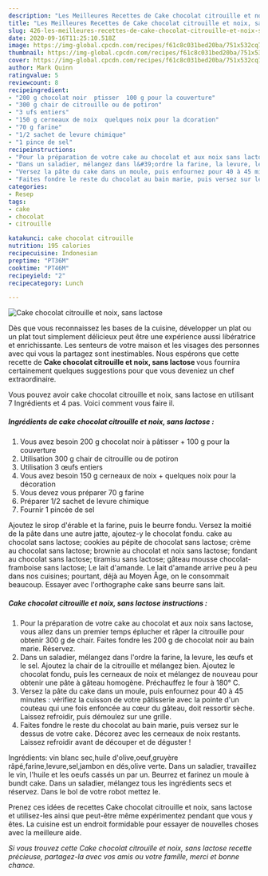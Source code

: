 ```yaml
---
description: "Les Meilleures Recettes de Cake chocolat citrouille et noix, sans lactose"
title: "Les Meilleures Recettes de Cake chocolat citrouille et noix, sans lactose"
slug: 426-les-meilleures-recettes-de-cake-chocolat-citrouille-et-noix-sans-lactose
date: 2020-09-16T11:25:10.518Z
image: https://img-global.cpcdn.com/recipes/f61c8c031bed20ba/751x532cq70/cake-chocolat-citrouille-et-noix-sans-lactose-photo-principale-de-la-recette.jpg
thumbnail: https://img-global.cpcdn.com/recipes/f61c8c031bed20ba/751x532cq70/cake-chocolat-citrouille-et-noix-sans-lactose-photo-principale-de-la-recette.jpg
cover: https://img-global.cpcdn.com/recipes/f61c8c031bed20ba/751x532cq70/cake-chocolat-citrouille-et-noix-sans-lactose-photo-principale-de-la-recette.jpg
author: Mark Quinn
ratingvalue: 5
reviewcount: 8
recipeingredient:
- "200 g chocolat noir  ptisser  100 g pour la couverture"
- "300 g chair de citrouille ou de potiron"
- "3 ufs entiers"
- "150 g cerneaux de noix  quelques noix pour la dcoration"
- "70 g farine"
- "1/2 sachet de levure chimique"
- "1 pince de sel"
recipeinstructions:
- "Pour la préparation de votre cake au chocolat et aux noix sans lactose, vous allez dans un premier temps éplucher et râper la citrouille pour obtenir 300 g de chair. Faites fondre les 200 g de chocolat noir au bain marie. Réservez."
- "Dans un saladier, mélangez dans l&#39;ordre la farine, la levure, les œufs et le sel. Ajoutez la chair de la citrouille et mélangez bien. Ajoutez le chocolat fondu, puis les cerneaux de noix et mélangez de nouveau pour obtenir une pâte à gâteau homogène. Préchauffez le four à 180° C."
- "Versez la pâte du cake dans un moule, puis enfournez pour 40 à 45 minutes : vérifiez la cuisson de votre pâtisserie avec la pointe d&#39;un couteau qui une fois enfoncée au cœur du gâteau, doit ressortir sèche. Laissez refroidir, puis démoulez sur une grille."
- "Faites fondre le reste du chocolat au bain marie, puis versez sur le dessus de votre cake. Décorez avec les cerneaux de noix restants. Laissez refroidir avant de découper et de déguster !"
categories:
- Resep
tags:
- cake
- chocolat
- citrouille

katakunci: cake chocolat citrouille 
nutrition: 195 calories
recipecuisine: Indonesian
preptime: "PT36M"
cooktime: "PT46M"
recipeyield: "2"
recipecategory: Lunch

---
```



![Cake chocolat citrouille et noix, sans lactose](https://img-global.cpcdn.com/recipes/f61c8c031bed20ba/751x532cq70/cake-chocolat-citrouille-et-noix-sans-lactose-photo-principale-de-la-recette.jpg)

Dès que vous reconnaissez les bases de la cuisine, développer un plat ou un plat tout simplement délicieux peut être une expérience aussi libératrice et enrichissante. Les senteurs de votre maison et les visages des personnes avec qui vous la partagez sont inestimables. Nous espérons que cette recette de <strong> Cake chocolat citrouille et noix, sans lactose </strong> vous fournira certainement quelques suggestions pour que vous deveniez un chef extraordinaire.

<!--inarticleads1-->

Vous pouvez avoir cake chocolat citrouille et noix, sans lactose en utilisant 7 Ingrédients et 4 pas. Voici comment vous faire il.

##### Ingrédients de cake chocolat citrouille et noix, sans lactose :

1. Vous avez besoin 200 g chocolat noir à pâtisser + 100 g pour la couverture
1. Utilisation 300 g chair de citrouille ou de potiron
1. Utilisation 3 œufs entiers
1. Vous avez besoin 150 g cerneaux de noix + quelques noix pour la décoration
1. Vous devez vous préparer 70 g farine
1. Préparer 1/2 sachet de levure chimique
1. Fournir 1 pincée de sel


Ajoutez le sirop d&#39;érable et la farine, puis le beurre fondu. Versez la moitié de la pâte dans une autre jatte, ajoutez-y le chocolat fondu. cake au chocolat sans lactose; cookies au pépite de chocolat sans lactose; crème au chocolat sans lactose; brownie au chocolat et noix sans lactose; fondant au chocolat sans lactose; tiramisu sans lactose; gâteau mousse chocolat-framboise sans lactose; Le lait d&#39;amande. Le lait d&#39;amande arrive peu à peu dans nos cuisines; pourtant, déjà au Moyen Âge, on le consommait beaucoup. Essayer avec l&#39;orthographe cake sans beurre sans lait. 

<!--inarticleads2-->

##### Cake chocolat citrouille et noix, sans lactose instructions :

1. Pour la préparation de votre cake au chocolat et aux noix sans lactose, vous allez dans un premier temps éplucher et râper la citrouille pour obtenir 300 g de chair. Faites fondre les 200 g de chocolat noir au bain marie. Réservez.
1. Dans un saladier, mélangez dans l&#39;ordre la farine, la levure, les œufs et le sel. Ajoutez la chair de la citrouille et mélangez bien. Ajoutez le chocolat fondu, puis les cerneaux de noix et mélangez de nouveau pour obtenir une pâte à gâteau homogène. Préchauffez le four à 180° C.
1. Versez la pâte du cake dans un moule, puis enfournez pour 40 à 45 minutes : vérifiez la cuisson de votre pâtisserie avec la pointe d&#39;un couteau qui une fois enfoncée au cœur du gâteau, doit ressortir sèche. Laissez refroidir, puis démoulez sur une grille.
1. Faites fondre le reste du chocolat au bain marie, puis versez sur le dessus de votre cake. Décorez avec les cerneaux de noix restants. Laissez refroidir avant de découper et de déguster !


Ingrédients: vin blanc sec,huile d&#39;olive,oeuf,gruyère râpé,farine,levure,sel,jambon en dés,olive verte. Dans un saladier, travaillez le vin, l&#39;huile et les oeufs cassés un par un. Beurrez et farinez un moule à bundt cake. Dans un saladier, mélangez tous les ingrédients secs et réservez. Dans le bol de votre robot mettez le. 

<!--inarticleads1-->

<p>
Prenez ces idées de recettes Cake chocolat citrouille et noix, sans lactose et utilisez-les ainsi que peut-être même expérimentez pendant que vous y êtes. La cuisine est un endroit formidable pour essayer de nouvelles choses avec la meilleure aide.
</p>

<p>
<i>Si vous trouvez cette Cake chocolat citrouille et noix, sans lactose recette précieuse, partagez-la avec vos amis ou votre famille, merci et bonne chance.</i>
</p>

